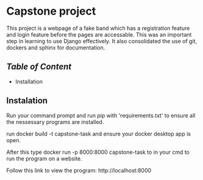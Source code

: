 # **Capstone project**

This project is a webpage of a fake band which has a registration
feature and login feature before the pages are accessable.
This was an important step in learning to use Django effectively.
It also consolidated the use of git, dockers and sphinx for 
documentation.

## *Table of Content*
* Installation

## **Instalation** 

Run your command prompt and run pip with 'requirements.txt' to ensure all the nessessary programs are installed.

run docker build -t capstone-task and ensure your docker desktop app is open.


After this type docker run -p 8000:8000 capstone-task to 
in your cmd to run the program on a website.

Follow this link to view the program:
http://localhost:8000